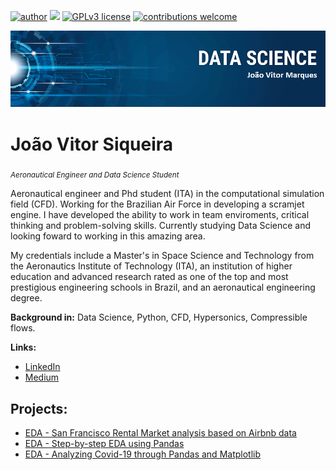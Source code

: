 [![author](https://img.shields.io/badge/author-JoaoVitorSiqueira-red.svg)](https://www.linkedin.com/in/joão-siqueira-485b411a7) [![](https://img.shields.io/badge/python-3.7+-blue.svg)](https://www.python.org/downloads/release/python-365/) [![GPLv3 license](https://img.shields.io/badge/License-GPLv3-blue.svg)](http://perso.crans.org/besson/LICENSE.html) [![contributions welcome](https://img.shields.io/badge/contributions-welcome-brightgreen.svg?style=flat)](https://github.com/JoaoSiqueiraDS/Joao_Siqueira_Portifolio)

<p align="center">
  <img src="banner.png" >
</p>

# João Vitor Siqueira
<sub>*Aeronautical Engineer and Data Science Student*</sub>


Aeronautical engineer and Phd student (ITA) in the computational simulation field (CFD). Working for the Brazilian Air Force in developing a scramjet engine. I have developed the ability to work in team enviroments, critical thinking and problem-solving skills. Currently studying Data Science and looking foward to working in this amazing area. 

My credentials include a Master's in Space Science and Technology from the Aeronautics Institute of Technology (ITA), an institution of higher education and advanced research rated as one of the top and most prestigious engineering schools in Brazil, and an aeronautical engineering degree. 

**Background in:** Data Science, Python, CFD, Hypersonics, Compressible flows.

**Links:**
* [LinkedIn](https://www.linkedin.com/in/joao-siqueira-485b411a7)
* [Medium](https://medium.com/@joaovitormarques22)


## Projects:
* [EDA - San Francisco Rental Market analysis based on Airbnb data](https://github.com/JoaoSiqueiraDS/Joao_Siqueira_Portifolio/blob/master/EDA_San_Francisco_Retal_Market_Airbnb.ipynb)
* [EDA - Step-by-step EDA using Pandas](https://github.com/JoaoSiqueiraDS/Joao_Siqueira_Portifolio/blob/master/Step-by-step_EDA_Using_Pandas.ipynb)
* [EDA - Analyzing Covid-19 through Pandas and Matplotlib](https://github.com/JoaoSiqueiraDS/Joao_Siqueira_Portifolio/blob/master/Analysis_of_COVID-19_scenario.ipynb)
